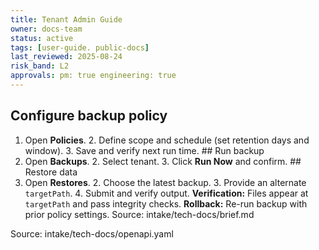 ```yaml
---
title: Tenant Admin Guide
owner: docs-team
status: active
tags: [user-guide. public-docs]
last_reviewed: 2025-08-24
risk_band: L2
approvals: pm: true engineering: true
---
```

## Configure backup policy
1. Open **Policies**. 2. Define scope and schedule (set retention days and window). 3. Save and verify next run time. ## Run backup
1. Open **Backups**. 2. Select tenant. 3. Click **Run Now** and confirm. ## Restore data
1. Open **Restores**. 2. Choose the latest backup. 3. Provide an alternate `targetPath`. 4. Submit and verify output. **Verification:** Files appear at `targetPath` and pass integrity checks. **Rollback:** Re-run backup with prior policy settings. Source: intake/tech-docs/brief.md

Source: intake/tech-docs/openapi.yaml
